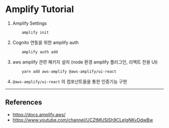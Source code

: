 # Amplify Tutorial

1. Amplify Settings

   ```shell
       amplify init
   ```

2. Cognito 연동을 위한 amplify auth

   ```shell
       amplify auth add
   ```

3. aws amplify 관련 패키지 설치 (node 환경 amplify 플러그인, 리액트 전용 UI)

   ```shell
       yarn add aws-amplify @aws-amplify/ui-react
   ```

4. `@aws-amplify/ui-react` 의 컴포넌트들을 통한 인증기능 구현

---

## References

- https://docs.amplify.aws/
- https://www.youtube.com/channel/UCZtMUSjSh9CLeIgNKvDdwBw
